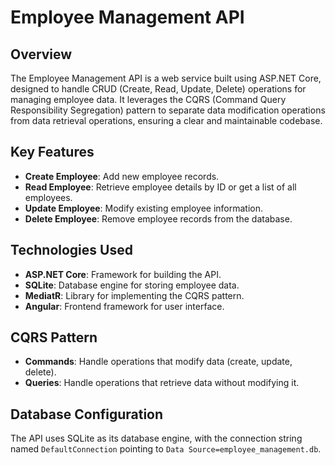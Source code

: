 # Employee Management API

## Overview

The Employee Management API is a web service built using ASP.NET Core, designed to handle CRUD (Create, Read, Update, Delete) operations for managing employee data. It leverages the CQRS (Command Query Responsibility Segregation) pattern to separate data modification operations from data retrieval operations, ensuring a clear and maintainable codebase.

## Key Features

- **Create Employee**: Add new employee records.
- **Read Employee**: Retrieve employee details by ID or get a list of all employees.
- **Update Employee**: Modify existing employee information.
- **Delete Employee**: Remove employee records from the database.

## Technologies Used

- **ASP.NET Core**: Framework for building the API.
- **SQLite**: Database engine for storing employee data.
- **MediatR**: Library for implementing the CQRS pattern.
- **Angular**: Frontend framework for user interface.

## CQRS Pattern

- **Commands**: Handle operations that modify data (create, update, delete).
- **Queries**: Handle operations that retrieve data without modifying it.

## Database Configuration

The API uses SQLite as its database engine, with the connection string named `DefaultConnection` pointing to `Data Source=employee_management.db`.


